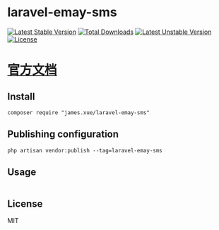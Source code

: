 # laravel-emay-sms

[![Latest Stable Version](https://poser.pugx.org/james.xue/laravel-emay-sms/v/stable.svg)](https://packagist.org/packages/james.xue/laravel-emay-sms) 
[![Total Downloads](https://poser.pugx.org/james.xue/laravel-emay-sms/downloads.svg)](https://packagist.org/packages/james.xue/laravel-emay-sms) 
[![Latest Unstable Version](https://poser.pugx.org/james.xue/laravel-emay-sms/v/unstable.svg)](https://packagist.org/packages/james.xue/laravel-emay-sms) 
[![License](https://poser.pugx.org/james.xue/laravel-emay-sms/license.svg)](https://packagist.org/packages/james.xue/laravel-emay-sms)

# [官方文档](http://www.b2m.cn/static/doc/sms/getbalance.html)
## Install

```shell
composer require "james.xue/laravel-emay-sms"
```

## Publishing configuration
```angular2html
php artisan vendor:publish --tag=laravel-emay-sms
```

## Usage
``` php

```



## License

MIT
